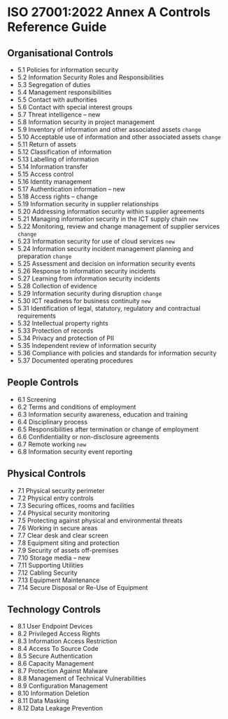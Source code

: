 # ISO 27001:2022 Annex A Controls Reference Guide
## Organisational Controls
* 5.1 Policies for information security
* 5.2 Information Security Roles and Responsibilities
* 5.3 Segregation of duties
* 5.4 Management responsibilities
* 5.5 Contact with authorities
* 5.6 Contact with special interest groups
* 5.7 Threat intelligence – new
* 5.8 Information security in project management
* 5.9 Inventory of information and other associated assets `change`
* 5.10 Acceptable use of information and other associated assets `change`
* 5.11 Return of assets
* 5.12 Classification of information
* 5.13 Labelling of information
* 5.14 Information transfer
* 5.15 Access control
* 5.16 Identity management
* 5.17 Authentication information – new
* 5.18 Access rights – change
* 5.19 Information security in supplier relationships
* 5.20 Addressing information security within supplier agreements
* 5.21 Managing information security in the ICT supply chain `new`
* 5.22 Monitoring, review and change management of supplier services `change`
* 5.23 Information security for use of cloud services `new`
* 5.24 Information security incident management planning and preparation `change`
* 5.25 Assessment and decision on information security events 
* 5.26 Response to information security incidents
* 5.27 Learning from information security incidents
* 5.28 Collection of evidence
* 5.29 Information security during disruption `change`
* 5.30 ICT readiness for business continuity `new`
* 5.31 Identification of legal, statutory, regulatory and contractual requirements
* 5.32 Intellectual property rights
* 5.33 Protection of records
* 5.34 Privacy and protection of PII
* 5.35 Independent review of information security
* 5.36 Compliance with policies and standards for information security
* 5.37 Documented operating procedures

 ## People Controls
* 6.1 Screening
* 6.2 Terms and conditions of employment
* 6.3 Information security awareness, education and training
* 6.4 Disciplinary process
* 6.5 Responsibilities after termination or change of employment
* 6.6 Confidentiality or non-disclosure agreements
* 6.7 Remote working `new`
* 6.8 Information security event reporting 

 ## Physical Controls
* 7.1 Physical security perimeter
* 7.2 Physical entry controls
* 7.3 Securing offices, rooms and facilities
* 7.4 Physical security monitoring
* 7.5 Protecting against physical and environmental threats
* 7.6 Working in secure areas
* 7.7 Clear desk and clear screen
* 7.8 Equipment siting and protection
* 7.9 Security of assets off-premises
* 7.10 Storage media – new
* 7.11 Supporting Utilities
* 7.12 Cabling Security
* 7.13 Equipment Maintenance
* 7.14 Secure Disposal or Re-Use of Equipment

 ## Technology Controls
* 8.1 User Endpoint Devices
* 8.2 Privileged Access Rights
* 8.3 Information Access Restriction
* 8.4 Access To Source Code
* 8.5 Secure Authentication
* 8.6 Capacity Management
* 8.7 Protection Against Malware
* 8.8 Management of Technical Vulnerabilities
* 8.9 Configuration Management 
* 8.10 Information Deletion
* 8.11 Data Masking
* 8.12 Data Leakage Prevention

